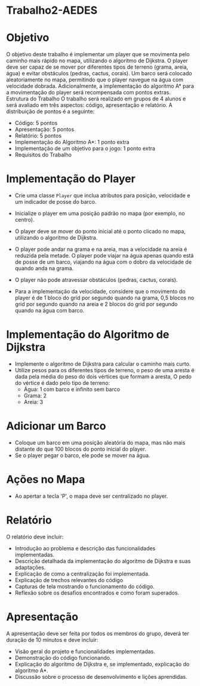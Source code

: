 # Trabalho2-AEDES

# Objetivo
O objetivo deste trabalho é implementar um player que se movimenta pelo caminho mais rápido no mapa, utilizando o algoritmo de Dijkstra. O player deve ser capaz de se mover por diferentes tipos de terreno (grama, areia, água) e evitar obstáculos (pedras, cactus, corais). Um barco será colocado aleatoriamente no mapa, permitindo que o player navegue na água com velocidade dobrada. Adicionalmente, a implementação do algoritmo A* para a movimentação do player será recompensada com pontos extras.
Estrutura do Trabalho
O trabalho será realizado em grupos de 4 alunos e será avaliado em três aspectos: código, apresentação e relatório. A distribuição de pontos é a seguinte:

- Código: 5 pontos
- Apresentação: 5 pontos
- Relatório: 5 pontos
- Implementação do Algoritmo A*: 1 ponto extra
- Implementação de um objetivo para o jogo: 1 ponto extra
- Requisitos do Trabalho

# Implementação do Player

- Crie uma classe `Player` que inclua atributos para posição, velocidade e um indicador de posse do barco.
- Inicialize o player em uma posição padrão no mapa (por exemplo, no centro).
- O player deve se mover do ponto inicial até o ponto clicado no mapa, utilizando o algoritmo de Dijkstra.
- O player pode andar na grama e na areia, mas a velocidade na areia é reduzida pela metade. O player pode viajar na água apenas quando está de posse de um barco, viajando na água com o dobro da velocidade de quando anda na grama.
- O player não pode atravessar obstáculos (pedras, cactus, corais).

- Para a implementação da velocidade, considere que o movimento do player é de 1 bloco do grid por segundo quando na grama, 0,5 blocos no grid por segundo quando na areia e 2 blocos do grid por segundo quando na água com barco.

# Implementação do Algoritmo de Dijkstra

- Implemente o algoritmo de Dijkstra para calcular o caminho mais curto.
- Utilize pesos para os diferentes tipos de terreno, o peso de uma aresta é dada pela média do peso do dois vértices que formam a aresta, O pedo do vértice é dado pelo tipo de terreno:
    - Água: 1 com barco e infinito sem barco
    - Grama: 2
    - Areia: 3

# Adicionar um Barco
- Coloque um barco em uma posição aleatória do mapa, mas não mais distante do que 100 blocos do ponto inicial do player.
- Se o player pegar o barco, ele pode se mover na água.

# Ações no Mapa
- Ao apertar a tecla 'P', o mapa deve ser centralizado no player.

# Relatório
O relatório deve incluir:

- Introdução ao problema e descrição das funcionalidades implementadas.
- Descrição detalhada da implementação do algoritmo de Dijkstra e suas adaptações.
- Explicação de como a centralização foi implementada.
- Explicação de trechos relevantes do código
- Capturas de tela mostrando o funcionamento do código.
- Reflexão sobre os desafios encontrados e como foram superados.

# Apresentação
A apresentação deve ser feita por todos os membros do grupo, deverá ter duração de 10 minutos e deve incluir:

- Visão geral do projeto e funcionalidades implementadas.
- Demonstração do código funcionando.
- Explicação do algoritmo de Dijkstra e, se implementado, explicação do algoritmo A*.
- Discussão sobre o processo de desenvolvimento e lições aprendidas.
